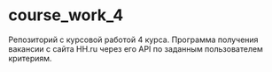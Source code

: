 # course_work_4
Репозиторий с курсовой работой 4 курса. Программа получения вакансии с сайта HH.ru через его API по заданным пользователем критериям. 
